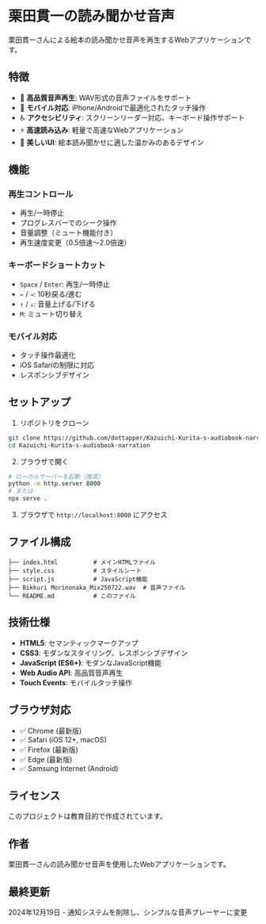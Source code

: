 # 栗田貫一の読み聞かせ音声

栗田貫一さんによる絵本の読み聞かせ音声を再生するWebアプリケーションです。

## 特徴

- 🎵 **高品質音声再生**: WAV形式の音声ファイルをサポート
- 📱 **モバイル対応**: iPhone/Androidで最適化されたタッチ操作
- ♿ **アクセシビリティ**: スクリーンリーダー対応、キーボード操作サポート
- ⚡ **高速読み込み**: 軽量で高速なWebアプリケーション
- 🎨 **美しいUI**: 絵本読み聞かせに適した温かみのあるデザイン

## 機能

### 再生コントロール
- 再生/一時停止
- プログレスバーでのシーク操作
- 音量調整（ミュート機能付き）
- 再生速度変更（0.5倍速〜2.0倍速）

### キーボードショートカット
- `Space` / `Enter`: 再生/一時停止
- `←` / `→`: 10秒戻る/進む
- `↑` / `↓`: 音量上げる/下げる
- `M`: ミュート切り替え

### モバイル対応
- タッチ操作最適化
- iOS Safariの制限に対応
- レスポンシブデザイン

## セットアップ

1. リポジトリをクローン
```bash
git clone https://github.com/dottapper/Kazuichi-Kurita-s-audiobook-narration.git
cd Kazuichi-Kurita-s-audiobook-narration
```

2. ブラウザで開く
```bash
# ローカルサーバーを起動（推奨）
python -m http.server 8000
# または
npx serve .
```

3. ブラウザで `http://localhost:8000` にアクセス

## ファイル構成

```
├── index.html          # メインHTMLファイル
├── style.css           # スタイルシート
├── script.js           # JavaScript機能
├── Bikkuri Morinonaka_Mix250722.wav  # 音声ファイル
└── README.md           # このファイル
```

## 技術仕様

- **HTML5**: セマンティックマークアップ
- **CSS3**: モダンなスタイリング、レスポンシブデザイン
- **JavaScript (ES6+)**: モダンなJavaScript機能
- **Web Audio API**: 高品質音声再生
- **Touch Events**: モバイルタッチ操作

## ブラウザ対応

- ✅ Chrome (最新版)
- ✅ Safari (iOS 12+, macOS)
- ✅ Firefox (最新版)
- ✅ Edge (最新版)
- ✅ Samsung Internet (Android)

## ライセンス

このプロジェクトは教育目的で作成されています。

## 作者

栗田貫一さんの読み聞かせ音声を使用したWebアプリケーションです。

## 最終更新

2024年12月19日 - 通知システムを削除し、シンプルな音声プレーヤーに変更 